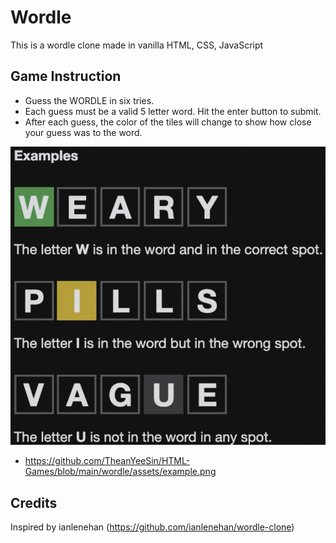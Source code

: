 # Wordle

This is a wordle clone made in vanilla HTML, CSS, JavaScript

## Game Instruction

- Guess the WORDLE in six tries.
- Each guess must be a valid 5 letter word. Hit the enter button to submit.
- After each guess, the color of the tiles will change to show how close your guess was to the word.

![Game Instruction](https://github.com/TheanYeeSin/HTML-Games/blob/main/wordle/assets/example.png)

- https://github.com/TheanYeeSin/HTML-Games/blob/main/wordle/assets/example.png

## Credits
Inspired by ianlenehan (https://github.com/ianlenehan/wordle-clone)
